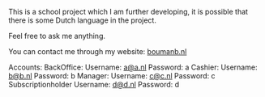 This is a school project which I am further developing, it is possible that there is some Dutch language in the project.

Feel free to ask me anything.

You can contact me through my website: [boumanb.nl](http://boumanb.nl)

Accounts:
	BackOffice:
		Username: a@a.nl
		Password: a
	Cashier:
		Username: b@b.nl
		Password: b
	Manager:
		Username: c@c.nl
		Password: c
	Subscriptionholder
		Username: d@d.nl
		Password: d

